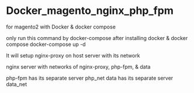 # Docker_magento_nginx_php_fpm
for magento2 with Docker &amp; docker compose

only run this command by docker-compose after installing docker & docker compose
  docker-compose up -d
  
  It will setup 
  nginx-proxy on host server with its network
  
  nginx server with networks of nginx-proxy, php-fpm, & data
  
  php-fpm has its separate server php_net
  data has its separate server data_net
  

